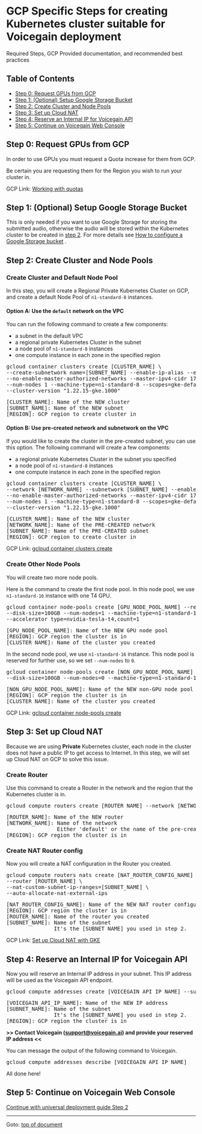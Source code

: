 # <a id="top"></a>GCP Specific Steps for creating Kubernetes cluster suitable for Voicegain deployment
Required Steps, GCP Provided documentation, and recommended best practices

## <a id="toc"></a>Table of Contents
- [Step 0: Request GPUs from GCP](#step0)
- [Step 1: (Optional) Setup Google Storage Bucket](#step1)
- [Step 2: Create Cluster and Node Pools](#step2)
- [Step 3: Set up Cloud NAT](#step3)
- [Step 4: Reserve an Internal IP for Voicegain API](#step4)
- [Step 5: Continue on Voicegain Web Console](#step5)


## <a id="step0"></a>Step 0: Request GPUs from GCP
In order to use GPUs you must request a Quota increase for them from GCP.

Be certain you are requesting them for the Region you wish to run your cluster in.  

GCP Link: [Working with quotas](https://cloud.google.com/docs/quota#managing_your_quota_console)

## <a id="step1"></a>Step 1: (Optional) Setup Google Storage Bucket

This is only needed if you want to use Google Storage for storing the submitted audio, otherwise the audio will be stored within the Kubernetes cluster to be created in [step 2](#step2). For more details see [How to configure a Google Storage bucket](./gcp-storage-bucket.md) .

## <a id="step2"></a>Step 2: Create Cluster and Node Pools

### Create Cluster and Default Node Pool

In this step, you will create a Regional Private Kubernetes Cluster on GCP, 
and create a default Node Pool of `n1-standard-8` instances.

#### Option A: Use the `default` network on the VPC

You can run the following command to create a few components:
* a subnet in the default VPC
* a regional private Kubernetes Cluster in the subnet
* a node pool of `n1-standard-8` instances
* one compute instance in each zone in the specified region

<pre>
gcloud container clusters create [CLUSTER_NAME] \
--create-subnetwork name=[SUBNET_NAME] --enable-ip-alias --enable-private-nodes \
--no-enable-master-authorized-networks --master-ipv4-cidr 172.19.0.0/28 --region [REGION] \
--num-nodes 1 --machine-type=n1-standard-8 --scopes=gke-default,datastore,storage-full \
--cluster-version "1.22.15-gke.1000"
</pre>

<pre>
[CLUSTER_NAME]: Name of the NEW cluster
[SUBNET_NAME]: Name of the NEW subnet
[REGION]: GCP region to create cluster in
</pre>

#### Option B: Use pre-created network and subnetwork on the VPC

If you would like to create the cluster in the pre-created subnet, 
you can use this option. The following command will create a few components:
* a regional private Kubernetes Cluster in the subnet you specified
* a node pool of `n1-standard-8` instances
* one compute instance in each zone in the specified region

<pre>
gcloud container clusters create [CLUSTER_NAME] \
--network [NETWORK_NAME] --subnetwork [SUBNET_NAME] --enable-ip-alias --enable-private-nodes \
--no-enable-master-authorized-networks --master-ipv4-cidr 172.19.0.0/28 --region [REGION] \
--num-nodes 1 --machine-type=n1-standard-8 --scopes=gke-default,datastore,storage-full \
--cluster-version "1.22.15-gke.1000"
</pre>

<pre>
[CLUSTER_NAME]: Name of the NEW cluster
[NETWORK_NAME]: Name of the PRE-CREATED network
[SUBNET_NAME]: Name of the PRE-CREATED subnet
[REGION]: GCP region to create cluster in
</pre>

GCP Link: [gcloud container clusters create](https://cloud.google.com/sdk/gcloud/reference/container/clusters/create)

### Create Other Node Pools

You will create two more node pools. 

Here is the command to create the first node pool. 
In this node pool, we use `n1-standard-16` instance with one T4 GPU.
<pre>
gcloud container node-pools create [GPU_NODE_POOL_NAME] --region [REGION] --cluster [CLUSTER_NAME] \
--disk-size=100GB --num-nodes=1 --machine-type=n1-standard-16 \
--accelerator type=nvidia-tesla-t4,count=1
</pre>

<pre>
[GPU_NODE_POOL_NAME]: Name of the NEW GPU node pool
[REGION]: GCP region the cluster is in
[CLUSTER_NAME]: Name of the cluster you created
</pre>

In the second node pool, we use `n1-standard-16` instance. 
This node pool is reserved for further use, so we set `--num-nodes` to `0`.

<pre>
gcloud container node-pools create [NON_GPU_NODE_POOL_NAME] --region [REGION] --cluster [CLUSTER_NAME] \
--disk-size=100GB --num-nodes=0 --machine-type=n1-standard-16
</pre>

<pre>
[NON_GPU_NODE_POOL_NAME]: Name of the NEW non-GPU node pool
[REGION]: GCP region the cluster is in
[CLUSTER_NAME]: Name of the cluster you created
</pre>

GCP Link: [gcloud container node-pools create](https://cloud.google.com/sdk/gcloud/reference/container/node-pools/create)


## <a id="step3"></a>Step 3: Set up Cloud NAT

Because we are using **Private** Kubernetes cluster, each node in the cluster does not have a public IP to 
get access to Internet. In this step, we will set up Cloud NAT on GCP to solve this issue. 

### Create Router

Use this command to create a Router in the network and the region that the Kubernetes cluster is in.
<pre>
gcloud compute routers create [ROUTER_NAME] --network [NETWORK_NAME] --region [REGION]
</pre>

<pre>
[ROUTER_NAME]: Name of the NEW router
[NETWORK_NAME]: Name of the network
                Either 'default' or the name of the pre-created network
[REGION]: GCP region the cluster is in
</pre>

### Create NAT Router config

Now you will create a NAT configuration in the Router you created.

<pre>
gcloud compute routers nats create [NAT_ROUTER_CONFIG_NAME] --router-region [REGION] \
--router [ROUTER_NAME] \
--nat-custom-subnet-ip-ranges=[SUBNET_NAME] \
--auto-allocate-nat-external-ips 
</pre>

<pre>
[NAT_ROUTER_CONFIG_NAME]: Name of the NEW NAT router configuration
[REGION]: GCP region the cluster is in
[ROUTER_NAME]: Name of the router you created
[SUBNET_NAME]: Name of the subnet
               It's the [SUBNET_NAME] you used in step 2.
</pre>

GCP Link: [Set up Cloud NAT with GKE](https://cloud.google.com/nat/docs/gke-example)

## <a id="step4"></a>Step 4: Reserve an Internal IP for Voicegain API

Now you will reserve an Internal IP address in your subnet. 
This IP address will be used as the Voicegain API endpoint.

<pre>
gcloud compute addresses create [VOICEGAIN_API_IP_NAME] --subnet [SUBNET_NAME] --region [REGION]
</pre>

<pre>
[VOICEGAIN_API_IP_NAME]: Name of the NEW IP address
[SUBNET_NAME]: Name of the subnet
               It's the [SUBNET_NAME] you used in step 2.
[REGION]: GCP region the cluster is in
</pre>

**>> Contact Voicegain (support@voicegain.ai) and provide your reserved IP address <<**

You can message the output of the following command to Voicegain.
<pre>
gcloud compute addresses describe [VOICEGAIN_API_IP_NAME]
</pre>

All done here!

## <a id="step5"></a>Step 5: Continue on Voicegain Web Console 

[Continue with universal deployment guide Step 2](./universal-deployment-guide.md#Step2)

---
Goto: [top of document](#top)
